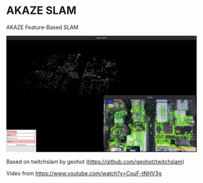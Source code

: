 # AKAZE SLAM
AKAZE Feature-Based SLAM

![Screenshot](example.png)

Based on twitchslam by geohot (https://github.com/geohot/twitchslam)

Video from https://www.youtube.com/watch?v=CouF-tNHV3g
